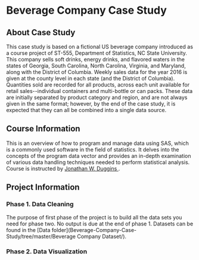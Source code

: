# Beverage Company Case Study
## About Case Study
This case study is based on a fictional US beverage company introduced as a course project of ST-555, Department of Statistics, NC State  University. This company sells soft drinks, energy drinks, and flavored waters in the states of Georgia, South Carolina, North Carolina, Virginia, and Maryland, along with the District of Columbia. Weekly sales data for the year 2016 is given at the county level in each state (and the District of Columbia). Quantities sold are recorded for all products, across each unit available for retail sales--individual containers and multi-bottle or can packs. These data are initially separated by product category and region, and are not always given in the same format; however, by the end of the case study, it is expected that they can all be combined into a single data source.

## Course Information
This is an overview of how to program and manage data using SAS, which is a commonly used software in the field of statistics. It delves into the concepts of the program data vector and provides an in-depth examination of various data handling techniques needed to perform statistical analysis. Course is instructed by <a href="https://jonathanduggins.com/" target="_blank" rel="noopener noreferrer"> Jonathan W. Duggins </a>.


## Project Information
### Phase 1. Data Cleaning
The purpose of first phase of the project is to build all the data sets you need for phase two. No output is due at the end of phase 1. 
Datasets can be found in the [Data folder](Beverage-Company-Case-Study/tree/master/Beverage Company Dataset/).

### Phase 2. Data Visualization



